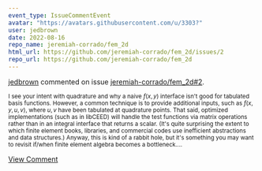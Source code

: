 ```yaml
---
event_type: IssueCommentEvent
avatar: "https://avatars.githubusercontent.com/u/3303?"
user: jedbrown
date: 2022-08-16
repo_name: jeremiah-corrado/fem_2d
html_url: https://github.com/jeremiah-corrado/fem_2d/issues/2
repo_url: https://github.com/jeremiah-corrado/fem_2d
---
```


<a href='https://github.com/jedbrown' target='_blank'>jedbrown</a> commented on issue <a href='https://github.com/jeremiah-corrado/fem_2d/issues/2' target='_blank'>jeremiah-corrado/fem_2d#2</a>.

<small>I see your intent with quadrature and why a naive $f(x,y)$ interface isn't good for tabulated basis functions. However, a common technique is to provide additional inputs, such as $f(x,y,u,v)$, where $u,v$ have been tabulated at quadrature points. That said, optimized implementations (such as in libCEED) will handle the test functions via matrix operations rather than in an integral interface that returns a scalar. (It's quite surprising the extent to which finite element books, libraries, and commercial codes use inefficient abstractions and data structures.) Anyway, this is kind of a rabbit hole, but it's something you may want to revisit if/when finite element algebra becomes a bottleneck....</small>

<a href='https://github.com/jeremiah-corrado/fem_2d/issues/2' target='_blank'>View Comment</a>